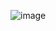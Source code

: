 ![image](https://user-images.githubusercontent.com/64707331/202573853-b80499d1-9b06-4824-87a2-2eb121fbecbe.png)
